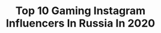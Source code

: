 ---
title: Top 10 Gaming Instagram Influencers In Russia In 2020
description: >-
  Find top gaming Instagram influencers in Russia in 2020. Most popular hashtags: #cosplay #cosplaygirl #cosplayer #gaming.
platform: Instagram
profiles:
  - username: "sishka14"
    fullname: >-
      Бессонова Александра
    location: "Russia"
    followers: 117077
    engagement: 620
    commentsToLikes: 0.007322
    id: ck5pvoln7ivzt0i114v8yp9f7
    verified: false
    hashtags: "#cosplaygirl, #beancosplay, #lucicosplay, #queenofpain"
  - username: "rgtcandy"
    fullname: >-
      Galina Zhukovskaya
    location: "Russia"
    followers: 15320
    engagement: 1299
    commentsToLikes: 0.017124
    id: ck0tvwjqud3je0i192aooftd3
    verified: false
    hashtags: "#teamyen, #jenneferofvengerberg, #thewitcher, #rgtcandy"
  - username: "disimondi"
    fullname: >-
      Di Simon
    location: "Russia"
    followers: 56381
    engagement: 651
    commentsToLikes: 0.006922
    id: ck0w340skrhxs0i19a5yeujca
    verified: false
    hashtags: "#casualstyle, #pink, #kunka, #survival"
  - username: "mightyraccoon"
    fullname: >-
      Enot | Alice Spiegel
    location: "Russia"
    followers: 37475
    engagement: 965
    commentsToLikes: 0.011431
    id: ck5qdtpuyxa6g0i11u6mhz4ja
    verified: false
    hashtags: "#dmc5, #trishcosplay, #cosplayphotography, #newyear"
  - username: "fishy_cosplay"
    fullname: >-
      Daria Kravets 🌸
    location: "Russia"
    followers: 20364
    engagement: 660
    commentsToLikes: 0.018889
    id: ck55ngtoi66pg0i11ufbq7jk1
    verified: false
    hashtags: "#leagueoflegendscosplay, #dota, #ciri, #witchercosplay"
  - username: "dear.dear.iris"
    fullname: >-
      Dear Iris
    location: "Russia"
    followers: 22615
    engagement: 441
    commentsToLikes: 0.022075
    id: ck5hrxvwdvnz80i11yx4vubb9
    verified: false
    hashtags: "#color, #pokemon, #starguardianahri, #venga"
  - username: "palad1n"
    fullname: >-
      Andrey palad1n
    location: "Russia"
    followers: 37976
    engagement: 894
    commentsToLikes: 0.042891
    id: ck13bmzxgw7ks0i19s1hkqlfe
    verified: false
    hashtags: "#pccase, #gamingroom, #radisson, #sportboy"
  - username: "itzpixchii"
    fullname: >-
      Chii | 002✨🧚‍♀️
    location: "Russia"
    followers: 5001
    engagement: 3140
    commentsToLikes: 0.043702
    id: ck13ctq14241n0i19h4awfhd0
    verified: false
    hashtags: "#pubgfunny, #sniper, #malaysia, #pubgmobilet"
  - username: "pakupakuru"
    fullname: >-
      PakuPaku Ru🦙Cosplay
    location: "Russia"
    followers: 6528
    engagement: 678
    commentsToLikes: 0.017073
    id: ck0w4uwbc0ir80i19ci3ti2xj
    verified: false
    hashtags: "#wingedvictory, #homeworking, #overwatch, #cosplay"
  - username: "lili.morto.official"
    fullname: >-
      LILI.MORTO OFFICIAL
    location: "Russia"
    followers: 93043
    engagement: 589
    commentsToLikes: 0.016396
    id: ck6ueayezpuvh0j71wy0mfxcd
    verified: false
    hashtags: "#studiokey, #video, #netherlands, #my"
---